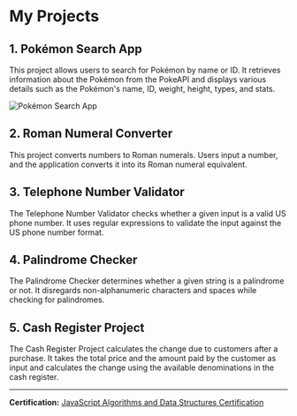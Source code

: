 # My Projects

## 1. Pokémon Search App
This project allows users to search for Pokémon by name or ID. It retrieves information about the Pokémon from the PokeAPI and displays various details such as the Pokémon's name, ID, weight, height, types, and stats.

![Pokémon Search App](https://api.url2png.com/v6/P4DF2F8BC83648/5374b9f9ced5c728d523cd922c217f94/png/?thumbnail_max_width=851&url=https://www.freecodecamp.org/certification/AhmedAbdul/javascript-algorithms-and-data-structures-v8)

## 2. Roman Numeral Converter
This project converts numbers to Roman numerals. Users input a number, and the application converts it into its Roman numeral equivalent.

## 3. Telephone Number Validator
The Telephone Number Validator checks whether a given input is a valid US phone number. It uses regular expressions to validate the input against the US phone number format.

## 4. Palindrome Checker
The Palindrome Checker determines whether a given string is a palindrome or not. It disregards non-alphanumeric characters and spaces while checking for palindromes.

## 5. Cash Register Project
The Cash Register Project calculates the change due to customers after a purchase. It takes the total price and the amount paid by the customer as input and calculates the change using the available denominations in the cash register.

---

**Certification:**
[JavaScript Algorithms and Data Structures Certification](https://www.freecodecamp.org/certification/AhmedAbdul/javascript-algorithms-and-data-structures-v8)
